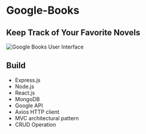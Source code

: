 # Google-Books

## Keep Track of Your Favorite Novels

![Google Books User Interface](/client/public/images/UI.png)

## Build 
* Express.js 
* Node.js
* React.js
* MongoDB
* Google API 
* Axios HTTP client 
* MVC architectural pattern 
* CRUD Operation
